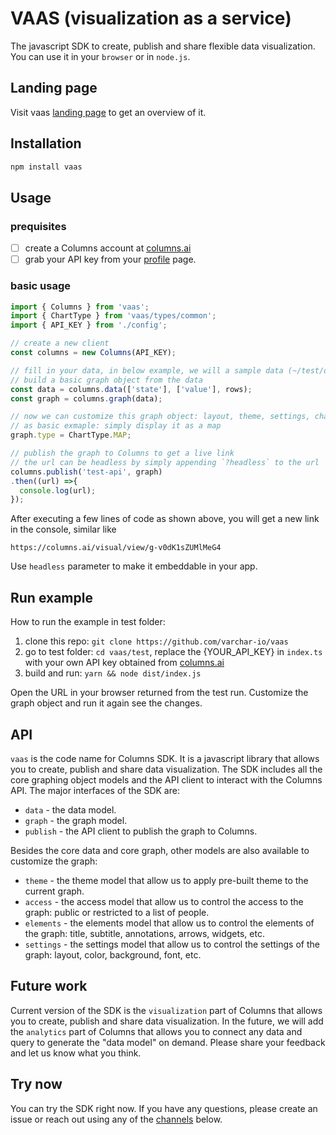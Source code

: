 # VAAS (visualization as a service)
The javascript SDK to create, publish and share flexible data visualization.
You can use it in your `browser` or in `node.js`.

## Landing page
Visit vaas [landing page](https://columns.ai/dev) to get an overview of it.

## Installation
```bash
npm install vaas
```

## Usage
### prequisites
- [ ] create a Columns account at [columns.ai](https://columns.ai)
- [ ] grab your API key from your [profile](https://columns.ai/profile) page.

### basic usage
```javascript
import { Columns } from 'vaas';
import { ChartType } from 'vaas/types/common';
import { API_KEY } from './config';

// create a new client
const columns = new Columns(API_KEY);

// fill in your data, in below example, we will a sample data (~/test/data.json)
// build a basic graph object from the data
const data = columns.data(['state'], ['value'], rows);
const graph = columns.graph(data);

// now we can customize this graph object: layout, theme, settings, chart type, etc.
// as basic exmaple: simply display it as a map
graph.type = ChartType.MAP;

// publish the graph to Columns to get a live link
// the url can be headless by simply appending `?headless` to the url
columns.publish('test-api', graph)
.then((url) =>{
  console.log(url);
});
```

After executing a few lines of code as shown above, you will get a new link in the console, similar like 
```shell
https://columns.ai/visual/view/g-v0dK1sZUMlMeG4
```
Use `headless` parameter to make it embeddable in your app.

## Run example
How to run the example in test folder:
1. clone this repo: `git clone https://github.com/varchar-io/vaas`
2. go to test folder: `cd vaas/test`, replace the {YOUR_API_KEY} in `index.ts` with your own API key obtained from [columns.ai](https://columns.ai/profile)
3. build and run: `yarn && node dist/index.js`

Open the URL in your browser returned from the test run. Customize the graph object and run it again see the changes.

## API
`vaas` is the code name for Columns SDK. It is a javascript library that allows you to create, publish and share data visualization.
The SDK includes all the core graphing object models and the API client to interact with the Columns API.
The major interfaces of the SDK are:
- `data` - the data model.
- `graph` - the graph model.
- `publish` - the API client to publish the graph to Columns.


Besides the core data and core graph, other models are also available to customize the graph:
- `theme` - the theme model that allow us to apply pre-built theme to the current graph.
- `access` - the access model that allow us to control the access to the graph: public or restricted to a list of people.
- `elements` - the elements model that allow us to control the elements of the graph: title, subtitle, annotations, arrows, widgets, etc.
- `settings` - the settings model that allow us to control the settings of the graph: layout, color, background, font, etc.


## Future work
Current version of the SDK is the `visualization` part of Columns that allows you to create, publish and share data visualization.
In the future, we will add the `analytics` part of Columns that allows you to connect any data and query to generate the "data model" on demand.
Please share your feedback and let us know what you think.

## Try now
You can try the SDK right now. If you have any questions, please create an issue or reach out using any of the [channels](https://columns.ai/contact) below.
